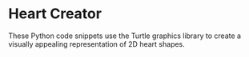 # Heart Creator
  These Python code snippets use the Turtle graphics library to create a visually appealing representation of 2D heart shapes.
